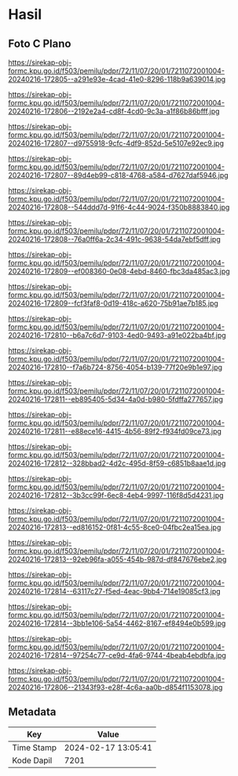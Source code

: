 # Hasil

## Foto C Plano

https://sirekap-obj-formc.kpu.go.id/f503/pemilu/pdpr/72/11/07/20/01/7211072001004-20240216-172805--a291e93e-4cad-41e0-8296-118b9a639014.jpg

https://sirekap-obj-formc.kpu.go.id/f503/pemilu/pdpr/72/11/07/20/01/7211072001004-20240216-172806--2192e2a4-cd8f-4cd0-9c3a-a1f86b86bfff.jpg

https://sirekap-obj-formc.kpu.go.id/f503/pemilu/pdpr/72/11/07/20/01/7211072001004-20240216-172807--d9755918-9cfc-4df9-852d-5e5107e92ec9.jpg

https://sirekap-obj-formc.kpu.go.id/f503/pemilu/pdpr/72/11/07/20/01/7211072001004-20240216-172807--89d4eb99-c818-4768-a584-d7627daf5946.jpg

https://sirekap-obj-formc.kpu.go.id/f503/pemilu/pdpr/72/11/07/20/01/7211072001004-20240216-172808--544ddd7d-91f6-4c44-9024-f350b8883840.jpg

https://sirekap-obj-formc.kpu.go.id/f503/pemilu/pdpr/72/11/07/20/01/7211072001004-20240216-172808--76a0ff6a-2c34-491c-9638-54da7ebf5dff.jpg

https://sirekap-obj-formc.kpu.go.id/f503/pemilu/pdpr/72/11/07/20/01/7211072001004-20240216-172809--ef008360-0e08-4ebd-8460-fbc3da485ac3.jpg

https://sirekap-obj-formc.kpu.go.id/f503/pemilu/pdpr/72/11/07/20/01/7211072001004-20240216-172809--fcf3faf8-0d19-418c-a620-75b91ae7b185.jpg

https://sirekap-obj-formc.kpu.go.id/f503/pemilu/pdpr/72/11/07/20/01/7211072001004-20240216-172810--b6a7c6d7-9103-4ed0-9493-a91e022ba4bf.jpg

https://sirekap-obj-formc.kpu.go.id/f503/pemilu/pdpr/72/11/07/20/01/7211072001004-20240216-172810--f7a6b724-8756-4054-b139-77f20e9b1e97.jpg

https://sirekap-obj-formc.kpu.go.id/f503/pemilu/pdpr/72/11/07/20/01/7211072001004-20240216-172811--eb895405-5d34-4a0d-b980-5fdffa277657.jpg

https://sirekap-obj-formc.kpu.go.id/f503/pemilu/pdpr/72/11/07/20/01/7211072001004-20240216-172811--e88ece16-4415-4b56-89f2-f934fd09ce73.jpg

https://sirekap-obj-formc.kpu.go.id/f503/pemilu/pdpr/72/11/07/20/01/7211072001004-20240216-172812--328bbad2-4d2c-495d-8f59-c6851b8aae1d.jpg

https://sirekap-obj-formc.kpu.go.id/f503/pemilu/pdpr/72/11/07/20/01/7211072001004-20240216-172812--3b3cc99f-6ec8-4eb4-9997-116f8d5d4231.jpg

https://sirekap-obj-formc.kpu.go.id/f503/pemilu/pdpr/72/11/07/20/01/7211072001004-20240216-172813--ed816152-0f81-4c55-8ce0-04fbc2ea15ea.jpg

https://sirekap-obj-formc.kpu.go.id/f503/pemilu/pdpr/72/11/07/20/01/7211072001004-20240216-172813--92eb96fa-a055-454b-987d-df847676ebe2.jpg

https://sirekap-obj-formc.kpu.go.id/f503/pemilu/pdpr/72/11/07/20/01/7211072001004-20240216-172814--63117c27-f5ed-4eac-9bb4-714e19085cf3.jpg

https://sirekap-obj-formc.kpu.go.id/f503/pemilu/pdpr/72/11/07/20/01/7211072001004-20240216-172814--3bb1e106-5a54-4462-8167-ef8494e0b599.jpg

https://sirekap-obj-formc.kpu.go.id/f503/pemilu/pdpr/72/11/07/20/01/7211072001004-20240216-172814--97254c77-ce9d-4fa6-9744-4beab4ebdbfa.jpg

https://sirekap-obj-formc.kpu.go.id/f503/pemilu/pdpr/72/11/07/20/01/7211072001004-20240216-172806--21343f93-e28f-4c6a-aa0b-d854f1153078.jpg


## Metadata

| Key        | Value               |
| ---------- | ------------------- |
| Time Stamp | 2024-02-17 13:05:41 |
| Kode Dapil | 7201                |



